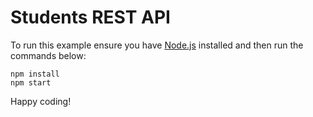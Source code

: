 # Students REST API

To run this example ensure you have [Node.js](https://nodejs.org/en/) installed and then run the commands below:

```
npm install
npm start
```

Happy coding!